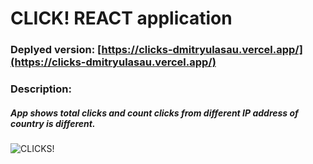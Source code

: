 # CLICK! REACT application

### Deplyed version: [https://clicks-dmitryulasau.vercel.app/](https://clicks-dmitryulasau.vercel.app/)

### Description:

##### App shows total clicks and count clicks from different IP address of country is different.

![CLICKS!](https://res.cloudinary.com/dulasau/image/upload/v1681435379/CLICKS_frhoci.jpg)
